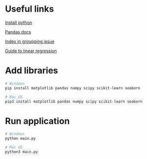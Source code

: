 # Useful links

[Install python](https://www.python.org/downloads/)

[Pandas docs](https://pandas.pydata.org/docs/user_guide/index.html)

[Index in groupping issue](https://stackoverflow.com/questions/19202093/how-to-select-columns-from-groupby-object-in-pandas)

[Guide to linear regression](https://python-school.ru/blog/linear-regression-basis/)

# Add libraries

```sh
# Windows
pip install matplotlib pandas numpy scipy scikit-learn seaborn

# Mac OS
pip3 install matplotlib pandas numpy scipy scikit-learn seaborn
```

# Run application

```sh
# Windows
python main.py

# Mac OS
python3 main.py
```
